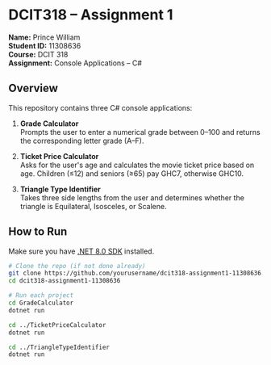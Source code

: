 # DCIT318 – Assignment 1

**Name:** Prince William  
**Student ID:** 11308636  
**Course:** DCIT 318   
**Assignment:** Console Applications – C#

## Overview

This repository contains three C# console applications:

1. **Grade Calculator**  
   Prompts the user to enter a numerical grade between 0–100 and returns the corresponding letter grade (A–F).

2. **Ticket Price Calculator**  
   Asks for the user's age and calculates the movie ticket price based on age. Children (≤12) and seniors (≥65) pay GHC7, otherwise GHC10.

3. **Triangle Type Identifier**  
   Takes three side lengths from the user and determines whether the triangle is Equilateral, Isosceles, or Scalene.

## How to Run

Make sure you have [.NET 8.0 SDK](https://dotnet.microsoft.com/en-us/download/dotnet/8.0) installed.

```bash
# Clone the repo (if not done already)
git clone https://github.com/yourusername/dcit318-assignment1-11308636.git
cd dcit318-assignment1-11308636

# Run each project
cd GradeCalculator
dotnet run

cd ../TicketPriceCalculator
dotnet run

cd ../TriangleTypeIdentifier
dotnet run
